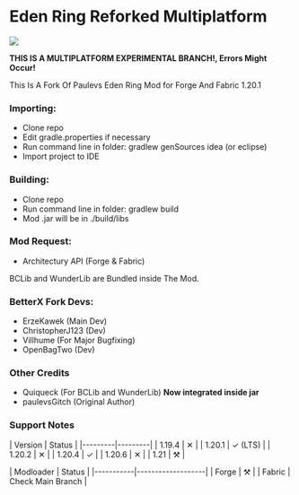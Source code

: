 # Eden Ring Reforked Multiplatform
[![](https://jitpack.io/v/ErzeKawek/EdenRing-Reforked.svg)](https://jitpack.io/#ErzeKawek/EdenRing-Reforked)

**THIS IS A MULTIPLATFORM EXPERIMENTAL BRANCH!, Errors Might Occur!**

This Is A Fork Of Paulevs Eden Ring Mod for Forge And Fabric 1.20.1

### Importing:
* Clone repo
* Edit gradle.properties if necessary
* Run command line in folder: gradlew genSources idea (or eclipse)
* Import project to IDE

### Building:
* Clone repo
* Run command line in folder: gradlew build
* Mod .jar will be in ./build/libs

### Mod Request:
* Architectury API (Forge & Fabric)

BCLib and WunderLib are Bundled inside The Mod.

### BetterX Fork Devs:
* ErzeKawek (Main Dev)
* ChristopherJ123 (Dev)
* Villhume (For Major Bugfixing)
* OpenBagTwo (Dev)

### Other Credits
* Quiqueck (For BCLib and WunderLib) **Now integrated inside jar**
* paulevsGitch (Original Author)

### Support Notes

  | Version | Status  |
    |---------|---------|
  | 1.19.4  | ✕       |
  | 1.20.1  | ✓ (LTS) |
  | 1.20.2  | ✕       |
  | 1.20.4  | ✓       |
  | 1.20.6  | ✕       |
  | 1.21    | ⚒       |

  | Modloader | Status            |
      |-----------|-------------------|
  | Forge     | ⚒                 |
  | Fabric    | Check Main Branch |
